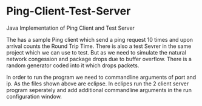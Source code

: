 # Ping-Client-Test-Server
Java Implementation of Ping Client and Test Server

The has a sample Ping client which send a ping request 10 times and upon arrival counts the Round Trip Time.
There is also a test Sevrer in the same project which we can use to test. But as we need to simulate the natural network congession and package drops due to buffer overflow.
There is a random generator coded into it which drops packets.

In order to run the program we need to commandline arguments of port and ip. 
As the files shown above are eclipse. In eclipes run the 2 client server program seperately and add additional commandline arguments in the run configuration window.
